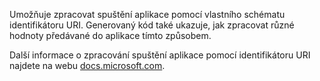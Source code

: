 ﻿Umožňuje zpracovat spuštění aplikace pomocí vlastního schématu identifikátoru URI. Generovaný kód také ukazuje, jak zpracovat různé hodnoty předávané do aplikace tímto způsobem.

Další informace o zpracování spuštění aplikace pomocí identifikátoru URI najdete na webu [docs.microsoft.com](https://docs.microsoft.com/en-us/windows/uwp/launch-resume/handle-uri-activation). 
